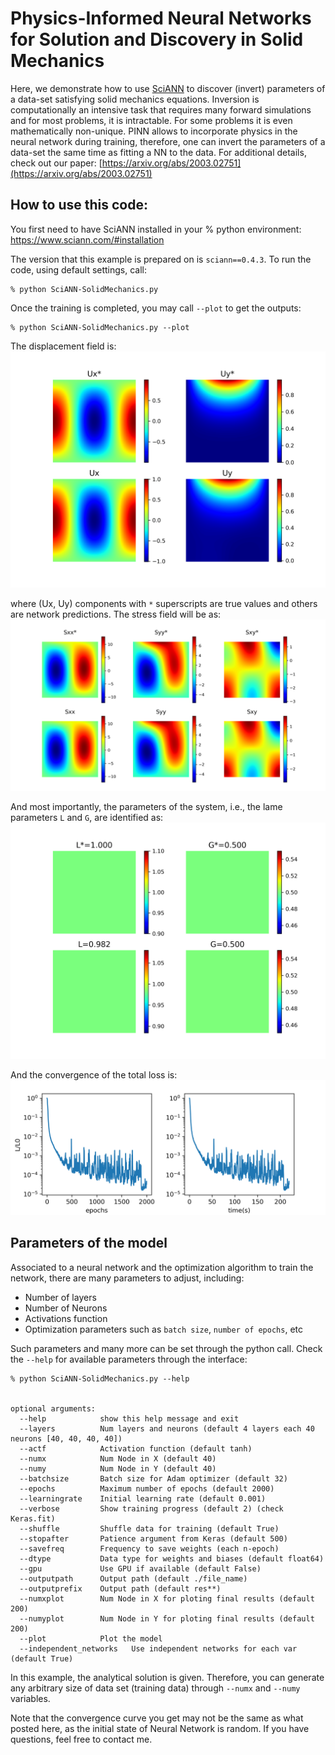 # Physics-Informed Neural Networks for Solution and Discovery in Solid Mechanics 

Here, we demonstrate how to use [SciANN](www.sciann.com) to discover (invert) parameters of a data-set satisfying solid mechanics equations. Inversion is computationally an intensive task that requires many forward simulations and for most problems, it is intractable. For some problems it is even mathematically non-unique. PINN allows to incorporate physics in the neural network during training, therefore, one can invert the parameters of a data-set the same time as fitting a NN to the data. For additional details, check out our paper: [https://arxiv.org/abs/2003.02751](https://arxiv.org/abs/2003.02751)

## How to use this code: 

You first need to have SciANN installed in your % python environment: https://www.sciann.com/#installation

The version that this example is prepared on is `sciann==0.4.3`. To run the code, using default settings, call:

```terminal
% python SciANN-SolidMechanics.py
```

Once the training is completed, you may call `--plot` to get the outputs: 

```terminal
% python SciANN-SolidMechanics.py --plot 
```

The displacement field is: 
![Displ](./output/res_Displacement.png)


where (Ux, Uy) components with `*` superscripts are true values and others are network predictions. The stress field will be as: 
![Stress](./output/res_Stress.png)

And most importantly, the parameters of the system, i.e., the lame parameters `L` and `G`, are identified as: 
![Params](./output/res_Parameters.png)

And the convergence of the total loss is: 
![loss](./output/res_loss.png)

## Parameters of the model 

Associated to a neural network and the optimization algorithm to train the network, there are many parameters to adjust, including:

- Number of layers 
- Number of Neurons 
- Activations function 
- Optimization parameters such as `batch size`, `number of epochs`, etc

Such parameters and many more can be set through the python call. Check the `--help` for available parameters through the interface: 

```terminal
% python SciANN-SolidMechanics.py --help


optional arguments:
  --help            show this help message and exit
  --layers          Num layers and neurons (default 4 layers each 40 neurons [40, 40, 40, 40])
  --actf            Activation function (default tanh)
  --numx            Num Node in X (default 40)
  --numy            Num Node in Y (default 40)
  --batchsize       Batch size for Adam optimizer (default 32)
  --epochs          Maximum number of epochs (default 2000)
  --learningrate    Initial learning rate (default 0.001)
  --verbose         Show training progress (default 2) (check Keras.fit)
  --shuffle         Shuffle data for training (default True)
  --stopafter       Patience argument from Keras (default 500)
  --savefreq        Frequency to save weights (each n-epoch)
  --dtype           Data type for weights and biases (default float64)
  --gpu             Use GPU if available (default False)
  --outputpath      Output path (default ./file_name)
  --outputprefix    Output path (default res**)
  --numxplot        Num Node in X for ploting final results (default 200)
  --numyplot        Num Node in Y for ploting final results (default 200)
  --plot            Plot the model
  --independent_networks   Use independent networks for each var (default True)
```

In this example, the analytical solution is given. Therefore, you can generate any arbitrary size of data set (training data) through `--numx` and `--numy` variables.

Note that the convergence curve you get may not be the same as what posted here, as the initial state of Neural Network is random. If you have questions, feel free to contact me. 


